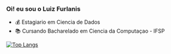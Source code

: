 ### Oi! eu sou o Luiz Furlanis

- 💰 Estagiario em Ciencia de Dados
- 📚 Cursando Bacharelado em Ciencia da Computaçao - IFSP

  
[![Top Langs](https://github-readme-stats.vercel.app/api/top-langs/?username=luizfurlanis&layout=compact)](https://github.com/luizfurlanis/github-readme-stats) 
